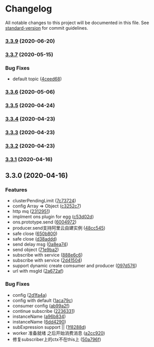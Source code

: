 # Changelog

All notable changes to this project will be documented in this file. See [standard-version](https://github.com/conventional-changelog/standard-version) for commit guidelines.

### [3.3.9](https://github.com/eggjs/egg-ons/compare/v3.3.7...v3.3.9) (2020-06-20)

### [3.3.7](https://github.com/eggjs/egg-ons/compare/v3.3.6...v3.3.7) (2020-05-15)


### Bug Fixes

* default topic ([4ceed68](https://github.com/eggjs/egg-ons/commit/4ceed68f0b5d8ce5a48c5fdf60813f305f8291b3))

### [3.3.6](https://github.com/eggjs/egg-ons/compare/v3.3.5...v3.3.6) (2020-05-06)

### [3.3.5](https://github.com/eggjs/egg-ons/compare/v3.3.4...v3.3.5) (2020-04-24)

### [3.3.4](https://github.com/eggjs/egg-ons/compare/v3.3.3...v3.3.4) (2020-04-23)

### [3.3.3](https://github.com/eggjs/egg-ons/compare/v3.3.2...v3.3.3) (2020-04-23)

### [3.3.2](https://github.com/eggjs/egg-ons/compare/v3.3.1...v3.3.2) (2020-04-23)

### [3.3.1](https://github.com/eggjs/egg-ons/compare/v3.3.0...v3.3.1) (2020-04-16)

## 3.3.0 (2020-04-16)


### Features

* clusterPendingLimit ([7c73724](https://github.com/eggjs/egg-ons/commit/7c73724292ffffe3ee698314ee1978f7de4d3403))
* config Array => Object ([c3252c7](https://github.com/eggjs/egg-ons/commit/c3252c735aa8caed0d98ba5ac44dbb7e3429f0c6))
* http mq ([2312951](https://github.com/eggjs/egg-ons/commit/2312951da3c32e1835d19c1295827f0583f71ae1))
* implment ons plugin for egg ([c53d02d](https://github.com/eggjs/egg-ons/commit/c53d02dc67651eb2c6e9edbb2c0dc1cbb9f0f860))
* ons.prototype.send ([6004972](https://github.com/eggjs/egg-ons/commit/6004972c3f63d9854621dcc6d1724f9796276e88))
* producer.send支持阿里云自建实例 ([48cc545](https://github.com/eggjs/egg-ons/commit/48cc5452e86ba9fa68795c82bb4b4beb734667c2))
* safe close ([650b800](https://github.com/eggjs/egg-ons/commit/650b8003b98d45e8fe1395760ae7db573f72f84a))
* safe close ([d38addd](https://github.com/eggjs/egg-ons/commit/d38addd08ff5f1a5398f35688166f04d63659d3c))
* send delay msg ([0a8ea74](https://github.com/eggjs/egg-ons/commit/0a8ea741b723018e2cf67201ba9f13036e5b228b))
* send object ([71e9ba2](https://github.com/eggjs/egg-ons/commit/71e9ba2e324d26c26284dac7c976869ce6f6bde6))
* subscribe with service ([888e6c6](https://github.com/eggjs/egg-ons/commit/888e6c6d876945f0dda78e2478b048685a82e905))
* subscribe with service ([2d41504](https://github.com/eggjs/egg-ons/commit/2d415041555891ba59f49ac07a6127591e8d9b4a))
* support dynamic create comsumer and producer ([097d576](https://github.com/eggjs/egg-ons/commit/097d5765352e7f177170ec8f2b782d1034815a0d))
* url with msgId ([2a672af](https://github.com/eggjs/egg-ons/commit/2a672afd76b0c192e32c06944e11df2e5a663fce))


### Bug Fixes

* config ([2d1fa4a](https://github.com/eggjs/egg-ons/commit/2d1fa4a3fd7ccb77b5adcf299711c8623c02a9ea))
* config with default ([1aca79c](https://github.com/eggjs/egg-ons/commit/1aca79cc5eab2bfd82cbd4f268a753f910d2bf14))
* consumer config ([ab99a2f](https://github.com/eggjs/egg-ons/commit/ab99a2fd358c463c72462adc0c4a4a2e938de2fa))
* continue subscribe ([2236331](https://github.com/eggjs/egg-ons/commit/22363312ea1145e2c121bbb693e772b4b711a28a))
* instanceName ([a96b834](https://github.com/eggjs/egg-ons/commit/a96b8349c133e892cd88eec65a42fa0f62fdac08))
* instanceName ([6dd4290](https://github.com/eggjs/egg-ons/commit/6dd42903c77d0521a6bc2505d55b1211944bf8be))
* subExpression support || ([1f8288d](https://github.com/eggjs/egg-ons/commit/1f8288dbdfedab9cf73b3464967064199e351e92))
* worker 准备就绪 之后开始消费消息 ([a2cc920](https://github.com/eggjs/egg-ons/commit/a2cc9209324a2d9a6d2f877da87089aeee76c6ec))
* 修复subscriber上的ctx不在this上 ([50a796f](https://github.com/eggjs/egg-ons/commit/50a796fad1a989dc9d9e8aaf2a90e3bc799cf707))
